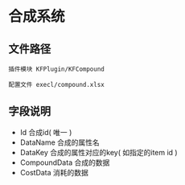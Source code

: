 # 合成系统


## 文件路径
	
	插件模块 KFPlugin/KFCompound

	配置文件 execl/compound.xlsx

## 字段说明

- Id	 		合成id( 唯一 )
- DataName		合成的属性名
- DataKey		合成的属性对应的key( 如指定的item id )
- CompoundData	合成的数据
- CostData		消耗的数据